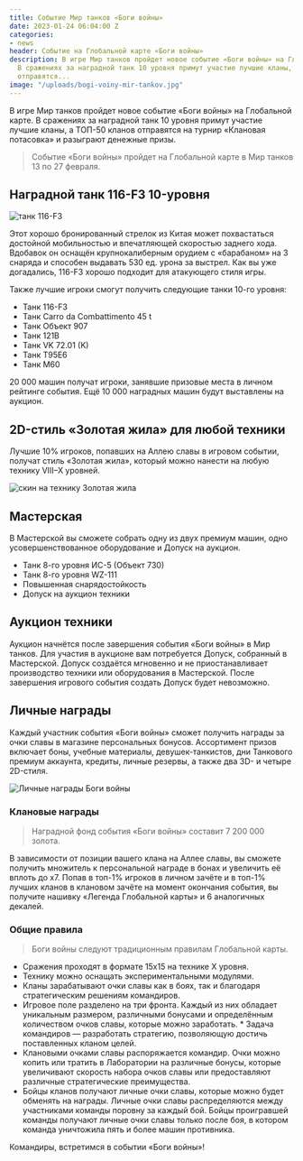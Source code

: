 ```yaml
---
title: Событие Мир танков «Боги войны»
date: 2023-01-24 06:04:00 Z
categories:
- news
header: Событие на Глобальной карте «Боги войны»
description: В игре Мир танков пройдет новое событие «Боги войны» на Глобальной карте.
  В сражениях за наградной танк 10 уровня примут участие лучшие кланы, а ТОП-50 кланов
  отправятся...
image: "/uploads/bogi-voiny-mir-tankov.jpg"
---
```


В игре Мир танков пройдет новое событие «Боги войны» на Глобальной карте. В сражениях за наградной танк 10 уровня примут участие лучшие кланы, а ТОП-50 кланов отправятся на турнир «Клановая потасовка» и разыграют денежные призы.

> Событие «Боги войны» пройдет на Глобальной карте в Мир танков 13 по 27 февраля.

## Наградной танк 116-F3 10-уровня

![танк 116-F3](https://content-wg.gcdn.co/locdoc/bp/116_f3/img/116_f3_4.52913d.png)

Этот хорошо бронированный стрелок из Китая может похвастаться достойной мобильностью и впечатляющей скоростью заднего хода. Вдобавок он оснащён крупнокалиберным орудием с «барабаном» на 3 снаряда и способен выдавать 530 ед. урона за выстрел. Как вы уже догадались, 116-F3 хорошо подходит для атакующего стиля игры.

Также лучшие игроки смогут получить следующие танки 10-го уровня:

* Танк 116-F3
* Танк Carro da Combattimento 45 t
* Танк Объект 907
* Танк 121B
* Танк VK 72.01 (K)
* Танк T95E6
* Танк M60

20 000 машин получат игроки, занявшие призовые места в личном рейтинге события. Ещё 10 000 наградных машин будут выставлены на аукцион.

<!-- Yandex.RTB R-A-1959236-5 -->
<div id="yandex_rtb_R-A-1959236-5"></div>
<script>window.yaContextCb.push(()=>{
  Ya.Context.AdvManager.render({
    renderTo: 'yandex_rtb_R-A-1959236-5',
    blockId: 'R-A-1959236-5'
  })
})</script>

## 2D-стиль «Золотая жила» для любой техники

Лучшие 10% игроков, попавших на Аллею славы в игровом событии, получат стиль «Золотая жила», который можно нанести на любую технику VIII–X уровней.

![скин на технику Золотая жила](https://ru-wotp.lesta.ru/dcont/fb/image/11_TqlXv1p.jpg)

## Мастерская

В Мастерской вы сможете собрать одну из двух премиум машин, одно усовершенствованное оборудование и Допуск на аукцион.

* Танк 8-го уровня ИС-5 (Объект 730)
* Танк 8-го уровня WZ-111
* Повышенная снарядостойкость
* Допуск на аукцион техники

## Аукцион техники

Аукцион начнётся после завершения события «Боги войны» в Мир танков. Для участия в аукционе вам потребуется Допуск, собранный в Мастерской. Допуск создаётся мгновенно и не приостанавливает производство техники или оборудования в Мастерской. После завершения игрового события создать Допуск будет невозможно.

<!-- Yandex.RTB R-A-1959236-6 -->
<div id="yandex_rtb_R-A-1959236-6"></div>
<script>window.yaContextCb.push(()=>{
  Ya.Context.AdvManager.render({
    renderTo: 'yandex_rtb_R-A-1959236-6',
    blockId: 'R-A-1959236-6'
  })
})</script>

## Личные награды

Каждый участник события «Боги войны» сможет получить награды за очки славы в магазине персональных бонусов. Ассортимент призов включает боны, учебные материалы, девушек-танкистов, дни Танкового премиум аккаунта, кредиты, личные резервы, а также два 3D- и четыре 2D-стиля.

![Личные награды Боги войны](https://ru-wotp.lesta.ru/dcont/fb/image/lichnye_nagrady__bogov_voyny_.png)

### Клановые награды

> Наградной фонд события «Боги войны» составит 7 200 000 золота.

В зависимости от позиции вашего клана на Аллее славы, вы сможете получить множитель к персональной награде в бонах и увеличить её вплоть до х7. Попав в топ-1% игроков в личном зачёте и в топ-1% лучших кланов в клановом зачёте на момент окончания события, вы получите нашивку «Легенда Глобальной карты» и 6 аналогичных декалей.

### Общие правила

> Боги войны следуют традиционным правилам Глобальной карты.

* Сражения проходят в формате 15х15 на технике Х уровня.
* Технику можно оснащать экспериментальными модулями.
* Кланы зарабатывают очки славы как в боях, так и благодаря стратегическим решениям командиров.
* Игровое поле разделено на три фронта. Каждый из них обладает уникальным размером, различными бонусами и определённым количеством очков славы, которые можно заработать. * Задача командиров — разработать стратегию, позволяющую достичь поставленных кланом целей.
* Клановыми очками славы распоряжается командир. Очки можно копить или тратить в Лаборатории на различные бонусы, которые увеличивают скорость набора очков славы или предоставляют различные стратегические преимущества.
* Бойцы кланов получают личные очки славы, которые можно будет обменять на награды. Личные очки славы распределяются между участниками команды поровну за каждый бой. Бойцы проигравшей команды получают личные очки славы только после боя, в котором команда уничтожила пять и более машин противника.

Командиры, встретимся в событии «Боги войны»!

